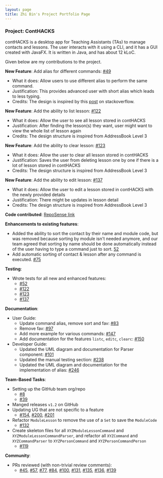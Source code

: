 ```yaml
---
layout: page
title: Zhi Bin's Project Portfolio Page
---
```


### Project: ContHACKS

contHACKS is a desktop app for Teaching Assistants (TAs) to manage contacts and lessons. The user interacts with it using a CLI, and it has a GUI created with JavaFX. It is written in Java, and has about 12 kLoC.

Given below are my contributions to the project.

**New Feature**: Add alias for different commands: [#49](https://github.com/AY2122S1-CS2103T-T09-2/tp/pull/49)
  * What it does: Allow users to use different alias to perform the same command.
  * Justification: This provides advanced user with short alias which leads to less typing.
  * Credits: The design is inspired by this [post](https://stackoverflow.com/questions/41494056/add-alias-to-an-enum-in-java) on stackoverflow.

**New Feature**: Add the ability to list lesson: [#122](https://github.com/AY2122S1-CS2103T-T09-2/tp/pull/122)
  * What it does: Allow the user to see all lesson stored in contHACKS
  * Justification: After finding the lesson(s) they want, user might want to view the whole list of lesson again
  * Credits: The design structure is inspired from AddressBook Level 3

**New Feature**: Add the ability to clear lesson: [#123](https://github.com/AY2122S1-CS2103T-T09-2/tp/pull/123)
  * What it does: Allow the user to clear all lesson stored in contHACKS
  * Justification: Saves the user from deleting lesson one by one if there is a lot of lesson stored in contHACKS
  * Credits: The design structure is inspired from AddressBook Level 3

**New Feature**: Add the ability to edit lesson: [#137](https://github.com/AY2122S1-CS2103T-T09-2/tp/pull/137)
  * What it does: Allow the user to edit a lesson stored in contHACKS with the newly provided details
  * Justification: There might be updates in lesson detail
  * Credits: The design structure is inspired from AddressBook Level 3

**Code contributed**: [RepoSense link](https://nus-cs2103-ay2122s1.github.io/tp-dashboard/?search=czhi-bin&sort=groupTitle&sortWithin=title&since=2021-09-17&timeframe=commit&mergegroup=&groupSelect=groupByRepos&breakdown=false&tabOpen=true&tabType=authorship&tabAuthor=czhi-bin&tabRepo=AY2122S1-CS2103T-T09-2%2Ftp%5Bmaster%5D&authorshipIsMergeGroup=false&authorshipFileTypes=docs~functional-code~test-code&authorshipIsBinaryFileTypeChecked=false)

**Enhancements to existing features**:
  * Added the ability to sort the contact by their name and module code, but was removed because sorting by module isn't needed anymore, and our team agreed that sorting by name should be done automatically instead of the user having to type a command just to sort. [52](https://github.com/AY2122S1-CS2103T-T09-2/tp/pull/52)
  * Add automatic sorting of contact & lesson after any command is executed. [#75](https://github.com/AY2122S1-CS2103T-T09-2/tp/pull/75)

**Testing**:
  * Wrote tests for all new and enhanced features:
    * [#52](https://github.com/AY2122S1-CS2103T-T09-2/tp/pull/52)
    * [#122](https://github.com/AY2122S1-CS2103T-T09-2/tp/pull/122)
    * [#123](https://github.com/AY2122S1-CS2103T-T09-2/tp/pull/123)
    * [#137](https://github.com/AY2122S1-CS2103T-T09-2/tp/pull/137)

**Documentation**:
  * User Guide:
      * Update command alias, remove sort and fav: [#83](https://github.com/AY2122S1-CS2103T-T09-2/tp/pull/83)
      * Remove fav: [#97](https://github.com/AY2122S1-CS2103T-T09-2/tp/pull/97)
      * Add more example for various commands: [#147](https://github.com/AY2122S1-CS2103T-T09-2/tp/pull/147)
      * Add documentation for the features `listc`, `editc`, `clearc`: [#150](https://github.com/AY2122S1-CS2103T-T09-2/tp/pull/150)
  * Developer Guide:
      * Updated the UML diagram and documentation for Parser component: [#101](https://github.com/AY2122S1-CS2103T-T09-2/tp/pull/101)
      * Updated the manual testing section: [#238](https://github.com/AY2122S1-CS2103T-T09-2/tp/pull/238)
      * Updated the UML diagram and documentation for the implementation of alias: [#246](https://github.com/AY2122S1-CS2103T-T09-2/tp/pull/246)

**Team-Based Tasks**:
  * Setting up the GitHub team org/repo
    * [#8](https://github.com/AY2122S1-CS2103T-T09-2/tp/pull/8)
    * [#39](https://github.com/AY2122S1-CS2103T-T09-2/tp/pull/39)
  * Manged releases `v1.2` on GitHub
  * Updating UG that are not specific to a feature
    * [#154](https://github.com/AY2122S1-CS2103T-T09-2/tp/pull/154), [#200](https://github.com/AY2122S1-CS2103T-T09-2/tp/pull/200), [#201](https://github.com/AY2122S1-CS2103T-T09-2/tp/pull/201)
  * Refactor `ModuleLesson` to remove the use of a `Set` to save the `ModuleCode`
    * [#132](https://github.com/AY2122S1-CS2103T-T09-2/tp/pull/132/files)
  * Create skeleton files for all `XYZModuleLessonCommand` and `XYZModuleLessonCommandParser`, and refactor all `XYZCommand` and `XYZCommandParser` to `XYZPersonCommand` and `XYZPersonCommandPerson`
    * [#119](https://github.com/AY2122S1-CS2103T-T09-2/tp/pull/119/files)

**Community**:
  * PRs reviewed (with non-trivial review comments):
    * [#45](https://github.com/AY2122S1-CS2103T-T09-2/tp/pull/45), [#57](https://github.com/AY2122S1-CS2103T-T09-2/tp/pull/57), [#77](https://github.com/AY2122S1-CS2103T-T09-2/tp/pull/77), [#84](https://github.com/AY2122S1-CS2103T-T09-2/tp/pull/84), [#100](https://github.com/AY2122S1-CS2103T-T09-2/tp/pull/100), [#131](https://github.com/AY2122S1-CS2103T-T09-2/tp/pull/131), [#135](https://github.com/AY2122S1-CS2103T-T09-2/tp/pull/135), [#136](https://github.com/AY2122S1-CS2103T-T09-2/tp/pull/136), [#139](https://github.com/AY2122S1-CS2103T-T09-2/tp/pull/139)
